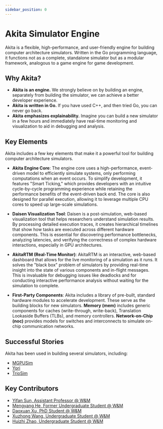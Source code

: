 ```yaml
---
sidebar_position: 0
---
```


# Akita Simulator Engine

Akita is a flexible, high-performance, and user-friendly engine for building computer architecture simulators. Written in the Go programming language, it functions not as a complete, standalone simulator but as a modular framework, analogous to a game engine for game development.

## Why Akita?

- **Akita is an engine.** We strongly believe on by building an engine, separately from building the simulator, we can achieve a better developer experience.
- **Akita is written in Go.** If you have used C++, and then tried Go, you can never go back.
- **Akita emphasizes explainability.** Imagine you can build a new simulator in a few hours and immediately have real-time monitoring and visualization to aid in debugging and analysis.

## Key Elements

Akita includes a few key elements that make it a powerful tool for building computer architecture simulators.

- **Akita Engine Core**: The engine core uses a high-performance, event-driven model to efficiently simulate systems, only performing computations when an event occurs. To simplify development, it features "Smart Ticking," which provides developers with an intuitive cycle-by-cycle programming experience while retaining the performance benefits of the event-driven back end. The core is also designed for parallel execution, allowing it to leverage multiple CPU cores to speed up large-scale simulations.

- **Daisen Visualization Tool**: Daisen is a post-simulation, web-based visualization tool that helps researchers understand simulation results. By processing detailed execution traces, it creates hierarchical timelines that show how tasks are executed across different hardware components. This is essential for discovering performance bottlenecks, analyzing latencies, and verifying the correctness of complex hardware interactions, especially in GPU architectures.

- **AkitaRTM (Real-Time Monitor)**: AkitaRTM is an interactive, web-based dashboard that allows for the live monitoring of a simulation as it runs. It solves the "black box" problem of simulators by providing real-time insight into the state of various components and in-flight messages. This is invaluable for debugging issues like deadlocks and for conducting interactive performance analysis without waiting for the simulation to complete.

- **First-Party Components**: Akita includes a library of pre-built, standard hardware modules to accelerate development. These serve as the building blocks for new simulators. **Memory (mem)** includes generic components for caches (write-through, write-back), Translation Lookaside Buffers (TLBs), and memory controllers. **Network-on-Chip (noc)** provides models for switches and interconnects to simulate on-chip communication networks.

## Successful Stories

Akita has been used in building several simulators, including: 

- [MGPUSim](/docs/mgpusim/intro)
- [Yori](https://michaeltshen.github.io/Files/Yori.pdf)
- [TrioSim](https://github.com/sarchlab/triosim)

## Key Contributors

- [Yifan Sun, Assistant Professor @ W&M](https://sarchlab.org/syifan)
- [Mengyang He, Former Undergraduate Student @ W&M](https://github.com/MengyangHe1)
- [Daoxuan Xu, PhD Student @ W&M](https://github.com/DX990307)
- [Xuzhong Wang, Undergraduate Student @ W&M](https://github.com/xuzhongwm)
- [Huizhi Zhao, Undergraduate Student @ W&M](https://github.com/sylvzhz)